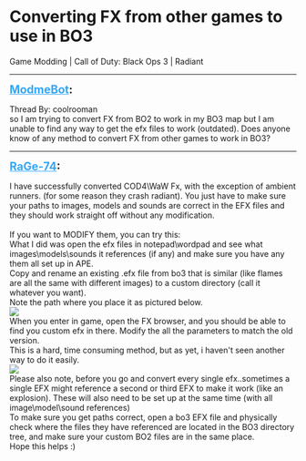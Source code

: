 # Converting FX from other games to use in BO3
Game Modding | Call of Duty: Black Ops 3 | Radiant

---
<strong style="font-size: 1.4em;"><span style="text-decoration: underline;text-decoration-color: #34a7f9;"><span style="color:#34a7f9;">ModmeBot</span></span>:</strong>

<p>Thread By: coolrooman<br />so I am trying to convert FX from BO2 to work in my BO3 map but I am unable to find any way to get the efx files to work (outdated). Does anyone know of any method to convert FX from other games to work in BO3?</p>

---
<strong style="font-size: 1.4em;"><span style="text-decoration: underline;text-decoration-color: #34a7f9;"><span style="color:#34a7f9;">RaGe-74</span></span>:</strong>

<p>I have successfully converted COD4\WaW Fx, with the exception of ambient runners. (for some reason they crash radiant). You just have to make sure your paths to images, models and sounds are correct in the EFX files and they should work straight off without any modification. <br /><br />If you want to MODIFY them, you can try this:<br />What I did was open the efx files in notepad\wordpad and see what images\models\sounds it references (if any) and make sure you have any them all set up in APE.<br />Copy and rename an existing .efx file from bo3 that is similar (like flames are all the same with different images) to a custom directory (call it whatever you want).<br />Note the path where you place it as pictured below.<br /><img style="max-width: 500px;" src="{{ '/wiki/threads/assets/a.148.png' | relative_url }}"><br />When you enter in game, open the FX browser, and you should be able to find you custom efx in there. Modify the all the parameters to match the old version. <br />This is a hard, time consuming method, but as yet, i haven&#39;t seen another way to do it easily.<br /><img style="max-width: 500px;" src="{{ '/wiki/threads/assets/a.149.png' | relative_url }}"><br />Please also note, before you go and convert every single efx..sometimes a single EFX might reference a second or third EFX to make it work (like an explosion). These will also need to be set up at the same time (with all image\model\sound references)<br />To make sure you get paths correct, open a bo3 EFX file and physically check where the files they have referenced are located in the BO3 directory tree, and make sure your custom BO2 files are in the same place.<br />Hope this helps :)</p>
